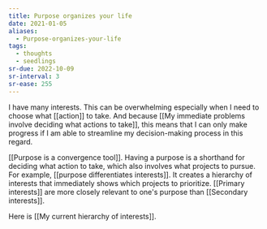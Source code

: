 ```yaml
---
title: Purpose organizes your life
date: 2021-01-05
aliases:
  - Purpose-organizes-your-life
tags:
  - thoughts
  - seedlings
sr-due: 2022-10-09
sr-interval: 3
sr-ease: 255
---
```

I have many interests. This can be overwhelming especially when I need to choose what [[action]] to take. And because [[My immediate problems involve deciding what actions to take]], this means that I can only make progress if I am able to streamline my decision-making process in this regard.

[[Purpose is a convergence tool]]. Having a purpose is a shorthand for deciding what action to take, which also involves what projects to pursue. For example, [[purpose differentiates interests]]. It creates a hierarchy of interests that immediately shows which projects to prioritize. [[Primary interests]] are more closely relevant to one's purpose than [[Secondary interests]].

Here is [[My current hierarchy of interests]].

